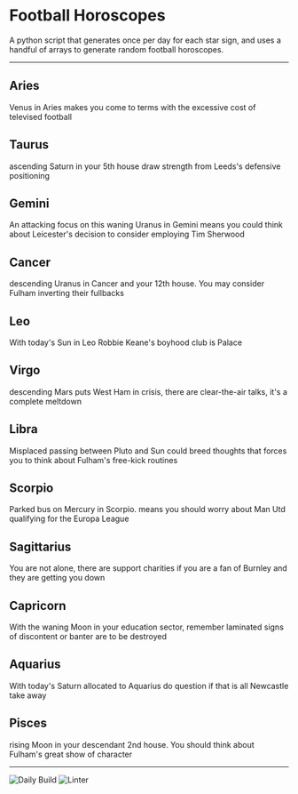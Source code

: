 # Football Horoscopes

A python script that generates once per day for each star sign, and uses a handful of arrays to generate random football horoscopes.

---

<!-- horoscopes_item starts -->
<h2>Aries</h2><p>Venus in Aries makes you come to terms with the excessive cost of televised football</p><h2>Taurus</h2><p>ascending Saturn in your 5th house draw strength from Leeds's defensive positioning</p><h2>Gemini</h2><p>An attacking focus on this waning Uranus in Gemini means you could think about Leicester's decision to consider employing Tim Sherwood</p><h2>Cancer</h2><p>descending Uranus in Cancer and your 12th house. You may consider Fulham inverting their fullbacks</p><h2>Leo</h2><p>With today's Sun in Leo Robbie Keane's boyhood club is Palace</p><h2>Virgo</h2><p>descending Mars puts West Ham in crisis, there are clear-the-air talks, it's a complete meltdown</p><h2>Libra</h2><p>Misplaced passing between Pluto and Sun could breed thoughts that forces you to think about Fulham's free-kick routines</p><h2>Scorpio</h2><p>Parked bus on Mercury in Scorpio. means you should worry about Man Utd qualifying for the Europa League</p><h2>Sagittarius</h2><p>You are not alone, there are support charities if you are a fan of Burnley and they are getting you down</p><h2>Capricorn</h2><p>With the waning Moon in your education sector, remember laminated signs of discontent or banter are to be destroyed</p><h2>Aquarius</h2><p>With today's Saturn allocated to Aquarius do question if that is all Newcastle take away</p><h2>Pisces</h2><p>rising Moon in your descendant 2nd house. You should think about Fulham's great show of character</p>
<!-- horoscopes_item ends -->

---

![Daily Build](https://github.com/MatBenfield/horofootball.thechels.uk/workflows/Daily%20Build/badge.svg) ![Linter](https://github.com/MatBenfield/horofootball.thechels.uk/workflows/Linter/badge.svg)

